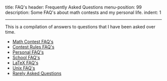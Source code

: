 title: FAQ's
header: Frequently Asked Questions
menu-position: 99
description: Some FAQ's about math contests and my personal life.
indent: 1

---

This is a compilation of answers to questions that I have been asked over time.

* [Math Contest FAQ's](faq-contest.html)
* [Contest Rules FAQ's](faq-rules.html)
* [Personal FAQ's](faq-personal.html)
* [School FAQ's](faq-school.html)
* [LaTeX FAQ's](faq-latex.html)
* [Unix FAQ's](faq-unix.html)
* [Rarely Asked Questions](faq-raqs.html)
